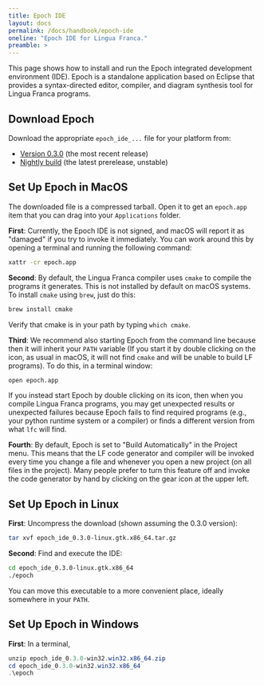 ```yaml
---
title: Epoch IDE
layout: docs
permalink: /docs/handbook/epoch-ide
oneline: "Epoch IDE for Lingua Franca."
preamble: >
---
```


This page shows how to install and run the Epoch integrated development environment (IDE). Epoch is a standalone application based on Eclipse that provides a syntax-directed editor, compiler, and diagram synthesis tool for Lingua Franca programs.

## Download Epoch

Download the appropriate `epoch_ide_...` file for your platform from:

- [Version 0.3.0](https://github.com/lf-lang/lingua-franca/releases/tag/v0.3.0) (the most recent release)
- [Nightly build](https://github.com/lf-lang/lingua-franca/releases/tag/nightly) (the latest prerelease, unstable)

## Set Up Epoch in MacOS

The downloaded file is a compressed tarball. Open it to get an `epoch.app` item that you can drag into your `Applications` folder.

**First**: Currently, the Epoch IDE is not signed, and macOS will report it as "damaged" if you try to invoke it immediately. You can work around this by opening a terminal and running the following command:

```sh
xattr -cr epoch.app
```

**Second**: By default, the Lingua Franca compiler uses `cmake` to compile the programs it generates. This is not installed by default on macOS systems. To install `cmake` using `brew`, just do this:

```sh
brew install cmake
```

Verify that cmake is in your path by typing `which cmake`.

**Third**: We recommend also starting Epoch from the command line because then it will inherit your `PATH` variable (If you start it by double clicking on the icon, as usual in macOS, it will not find `cmake` and will be unable to build LF programs). To do this, in a terminal window:

```sh
open epoch.app
```

If you instead start Epoch by double clicking on its icon, then when you compile Lingua Franca programs, you may get unexpected results or unexpected failures because Epoch fails to find required programs (e.g., your python runtime system or a compiler) or finds a different version from what `lfc` will find.

**Fourth**: By default, Epoch is set to "Build Automatically" in the Project menu. This means that the LF code generator and compiler will be invoked every time you change a file and whenever you open a new project (on all files in the project). Many people prefer to turn this feature off and invoke the code generator by hand by clicking on the gear icon at the upper left.

## Set Up Epoch in Linux

**First**: Uncompress the download (shown assuming the 0.3.0 version):

```sh
tar xvf epoch_ide_0.3.0-linux.gtk.x86_64.tar.gz
```

**Second**: Find and execute the IDE:

```sh
cd epoch_ide_0.3.0-linux.gtk.x86_64
./epoch
```

You can move this executable to a more convenient place, ideally somewhere in your `PATH`.

## Set Up Epoch in Windows

**First**: In a terminal,

```powershell
unzip epoch_ide_0.3.0-win32.win32.x86_64.zip
cd epoch_ide_0.3.0-win32.win32.x86_64
.\epoch
```
